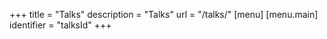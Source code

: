 +++
title = "Talks"
description = "Talks"
url = "/talks/"
[menu]
[menu.main]
    identifier = "talksId"
+++

